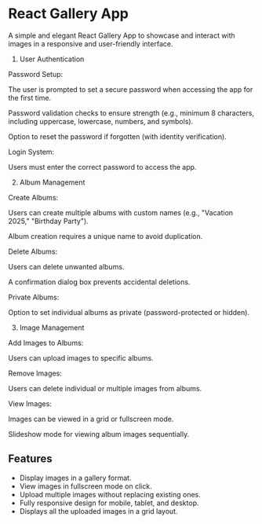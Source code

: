 # React Gallery App

A simple and elegant React Gallery App to showcase and interact with images in a responsive and user-friendly interface.


1. User Authentication

Password Setup:

The user is prompted to set a secure password when accessing the app for the first time.

Password validation checks to ensure strength (e.g., minimum 8 characters, including uppercase, lowercase, numbers, and symbols).

Option to reset the password if forgotten (with identity verification).

Login System:

Users must enter the correct password to access the app.

2. Album Management

Create Albums:

Users can create multiple albums with custom names (e.g., "Vacation 2025," "Birthday Party").

Album creation requires a unique name to avoid duplication.

Delete Albums:

Users can delete unwanted albums.

A confirmation dialog box prevents accidental deletions.

Private Albums:

Option to set individual albums as private (password-protected or hidden).


3. Image Management

Add Images to Albums:

Users can upload images to specific albums.




Remove Images:

Users can delete individual or multiple images from albums.

View Images:

Images can be viewed in a grid or fullscreen mode.

Slideshow mode for viewing album images sequentially.
## Features
- Display images in a gallery format.
- View images in fullscreen mode on click.
- Upload multiple images without replacing existing ones.
- Fully responsive design for mobile, tablet, and desktop.
- Displays all the uploaded images in a grid layout.






